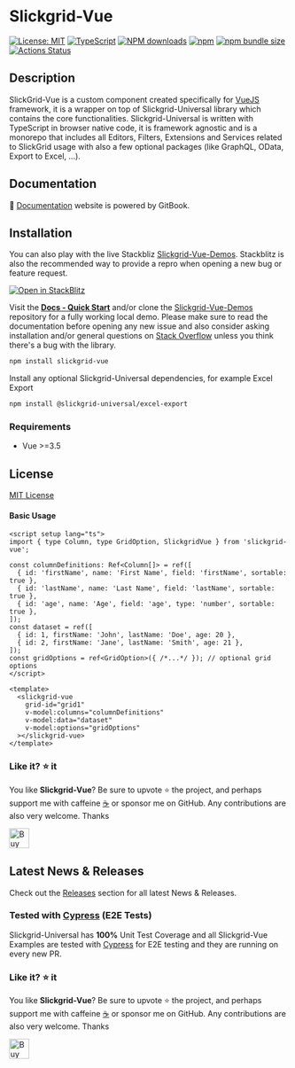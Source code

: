# Slickgrid-Vue

[![License: MIT](https://img.shields.io/badge/License-MIT-yellow.svg)](https://opensource.org/licenses/MIT)
[![TypeScript](https://img.shields.io/badge/%3C%2F%3E-TypeScript-%230074c1.svg)](http://www.typescriptlang.org/)
[![NPM downloads](https://img.shields.io/npm/dy/slickgrid-vue)](https://npmjs.org/package/slickgrid-vue)
[![npm](https://img.shields.io/npm/v/slickgrid-vue.svg?logo=npm&logoColor=fff&label=npm)](https://www.npmjs.com/package/slickgrid-vue)
[![npm bundle size](https://img.shields.io/bundlephobia/minzip/slickgrid-vue?color=success&label=gzip)](https://bundlephobia.com/result?p=slickgrid-vue)
[![Actions Status](https://github.com/ghiscoding/slickgrid-universal/actions/workflows/test-vue.yml/badge.svg)](https://github.com/ghiscoding/slickgrid-universal/actions/workflows/test-vue.yml)

## Description
SlickGrid-Vue is a custom component created specifically for [VueJS](https://vuejs.org/) framework, it is a wrapper on top of Slickgrid-Universal library which contains the core functionalities. Slickgrid-Universal is written with TypeScript in browser native code, it is framework agnostic and is a monorepo that includes all Editors, Filters, Extensions and Services related to SlickGrid usage with also a few optional packages (like GraphQL, OData, Export to Excel, ...).

## Documentation
📘 [Documentation](https://ghiscoding.gitbook.io/slickgrid-vue/getting-started/quick-start) website is powered by GitBook.

## Installation

You can also play with the live Stackbliz [Slickgrid-Vue-Demos](https://github.com/ghiscoding/slickgrid-vue-demos).
Stackblitz is also the recommended way to provide a repro when opening a new bug or feature request.

[![Open in StackBlitz](https://developer.stackblitz.com/img/open_in_stackblitz.svg)](https://stackblitz.com/github/ghiscoding/slickgrid-vue-demos)

Visit the **[Docs - Quick Start](https://ghiscoding.gitbook.io/slickgrid-vue/getting-started/quick-start)** and/or clone the [Slickgrid-Vue-Demos](https://github.com/ghiscoding/slickgrid-vue-demos) repository for a fully working local demo. Please make sure to read the documentation before opening any new issue and also consider asking installation and/or general questions on [Stack Overflow](https://stackoverflow.com/search?tab=newest&q=slickgrid) unless you think there's a bug with the library.

```sh
npm install slickgrid-vue
```
Install any optional Slickgrid-Universal dependencies, for example Excel Export
```sh
npm install @slickgrid-universal/excel-export
```

### Requirements
- Vue >=3.5

## License
[MIT License](../../LICENSE)

#### Basic Usage

```vue
<script setup lang="ts">
import { type Column, type GridOption, SlickgridVue } from 'slickgrid-vue';

const columnDefinitions: Ref<Column[]> = ref([
  { id: 'firstName', name: 'First Name', field: 'firstName', sortable: true },
  { id: 'lastName', name: 'Last Name', field: 'lastName', sortable: true },
  { id: 'age', name: 'Age', field: 'age', type: 'number', sortable: true },
]);
const dataset = ref([
  { id: 1, firstName: 'John', lastName: 'Doe', age: 20 },
  { id: 2, firstName: 'Jane', lastName: 'Smith', age: 21 },
]);
const gridOptions = ref<GridOption>({ /*...*/ }); // optional grid options
</script>

<template>
  <slickgrid-vue
    grid-id="grid1"
    v-model:columns="columnDefinitions"
    v-model:data="dataset"
    v-model:options="gridOptions"
  ></slickgrid-vue>
</template>
```

### Like it? ⭐ it
You like **Slickgrid-Vue**? Be sure to upvote ⭐ the project, and perhaps support me with caffeine [☕](https://ko-fi.com/ghiscoding) or sponsor me on GitHub. Any contributions are also very welcome. Thanks

<a href='https://ko-fi.com/ghiscoding' target='_blank'><img height='36' style='border:0px;height:36px;' src='https://storage.ko-fi.com/cdn/kofi3.png?v=6' border='0' alt='Buy Me a Coffee at ko-fi.com' /></a>

## Latest News & Releases
Check out the [Releases](https://github.com/ghiscoding/slickgrid-universal/releases) section for all latest News & Releases.

### Tested with [Cypress](https://www.cypress.io/) (E2E Tests)
Slickgrid-Universal has **100%** Unit Test Coverage and all Slickgrid-Vue Examples are tested with [Cypress](https://www.cypress.io/) for E2E testing and they are running on every new PR.

### Like it? ⭐ it
You like **Slickgrid-Vue**? Be sure to upvote ⭐ the project, and perhaps support me with caffeine [☕](https://ko-fi.com/ghiscoding) or sponsor me on GitHub. Any contributions are also very welcome. Thanks

<a href='https://ko-fi.com/ghiscoding' target='_blank'><img height='36' style='border:0px;height:36px;' src='https://storage.ko-fi.com/cdn/kofi3.png?v=6' border='0' alt='Buy Me a Coffee at ko-fi.com' /></a>

